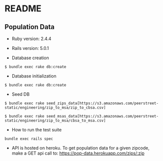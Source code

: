 # README

## Population Data

* Ruby version: 2.4.4

* Rails version: 5.0.1

* Database creation
```
$ bundle exec rake db:create
```

* Database initialization
```
$ bundle exec rake db:create
```

* Seed DB
```
$ bundle exec rake seed_zips_data[https://s3.amazonaws.com/peerstreet-static/engineering/zip_to_msa/zip_to_cbsa.csv]

$ bundle exec rake seed_msas_data[https://s3.amazonaws.com/peerstreet-static/engineering/zip_to_msa/cbsa_to_msa.csv]
```

* How to run the test suite
```
bundle exec rails spec
```

* API is hosted on heroku.
To get population data for a given zipcode, make a GET api call to: https://pop-data.herokuapp.com/zips/:zip

